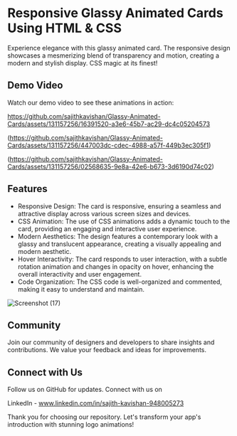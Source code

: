 # Responsive Glassy Animated Cards Using HTML & CSS

Experience elegance with this glassy animated card. The responsive design showcases a mesmerizing blend of transparency and motion, creating a modern and stylish display. CSS magic at its finest!

## Demo Video

Watch our demo video to see these animations in action:

https://github.com/sajithkavishan/Glassy-Animated-Cards/assets/131157256/16391520-a3e6-45b7-ac29-dc4c05204573

(https://github.com/sajithkavishan/Glassy-Animated-Cards/assets/131157256/447003dc-cdec-4988-a57f-449b3ec305f1)

(https://github.com/sajithkavishan/Glassy-Animated-Cards/assets/131157256/02568635-9e8a-42e6-b673-3d6190d74c02)

## Features

- Responsive Design: The card is responsive, ensuring a seamless and attractive display across various screen sizes and devices.
- CSS Animation: The use of CSS animations adds a dynamic touch to the card, providing an engaging and interactive user experience.
- Modern Aesthetics: The design features a contemporary look with a glassy and translucent appearance, creating a visually appealing and modern aesthetic.
- Hover Interactivity: The card responds to user interaction, with a subtle rotation animation and changes in opacity on hover, enhancing the overall interactivity and user engagement.
- Code Organization: The CSS code is well-organized and commented, making it easy to understand and maintain.

![Screenshot (17)](https://biq.cloud/wp-content/uploads/2021/03/355-html-and-CSS.gif)

## Community

Join our community of designers and developers to share insights and contributions. We value your feedback and ideas for improvements.

## Connect with Us

Follow us on GitHub for updates. Connect with us on 

LinkedIn - www.linkedin.com/in/sajith-kavishan-948005273

Thank you for choosing our repository. Let's transform your app's introduction with stunning logo animations!
